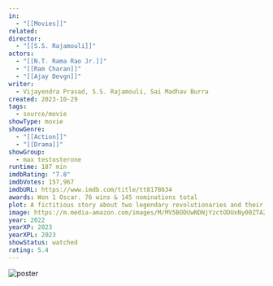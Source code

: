 ```yaml
---
in:
  - "[[Movies]]"
related: 
director:
  - "[[S.S. Rajamouli]]"
actors:
  - "[[N.T. Rama Rao Jr.]]"
  - "[[Ram Charan]]"
  - "[[Ajay Devgn]]"
writer:
  - Vijayendra Prasad, S.S. Rajamouli, Sai Madhav Burra
created: 2023-10-29
tags:
  - source/movie
showType: movie
showGenre:
  - "[[Action]]"
  - "[[Drama]]"
showGroup:
  - max testosterone
runtime: 187 min
imdbRating: "7.8"
imdbVotes: 157,967
imdbURL: https://www.imdb.com/title/tt8178634
awards: Won 1 Oscar. 76 wins & 145 nominations total
plot: A fictitious story about two legendary revolutionaries and their journey away from home before they started fighting for their country in the 1920s.
image: https://m.media-amazon.com/images/M/MV5BODUwNDNjYzctODUxNy00ZTA2LWIyYTEtMDc5Y2E5ZjBmNTMzXkEyXkFqcGdeQXVyODE5NzE3OTE@._V1_SX300.jpg
year: 2022
yearXP: 2023
yearXPL: 2023
showStatus: watched
rating: 5.4
---
```

![poster](https://m.media-amazon.com/images/M/MV5BODUwNDNjYzctODUxNy00ZTA2LWIyYTEtMDc5Y2E5ZjBmNTMzXkEyXkFqcGdeQXVyODE5NzE3OTE@._V1_SX300.jpg)

